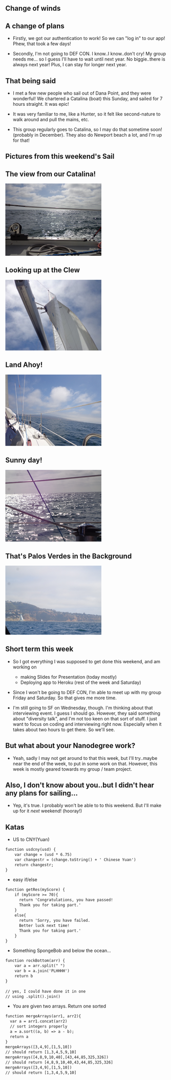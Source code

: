## Change of winds

## A change of plans

- Firstly, we got our authentication to work! So we can "log in" to our app!
  Phew, that took a few days!
  
- Secondly, I'm not going to DEF CON. I know..I know..don't cry! 
  My group needs me... so I guess I'll
  have to wait until next year. 
  No biggie..there is always next year! 
  Plus, I can stay for longer next year.
  
## That being said

- I met a few new people who sail out of Dana Point, and they were 
  wonderful! We chartered a Catalina (boat) this Sunday, and sailed for 7 hours
  straight. It was epic!
  
- It was very familiar to me, like a Hunter, so it felt like second-nature 
  to walk around and pull the mains, etc. 
  
- This group regularly goes to Catalina, so I may do that sometime soon!
  (probably in December). They also do Newport beach a lot, and I'm up for that!
  
## Pictures from this weekend's Sail

## The view from our Catalina!

<img src="/images/redondo_sail/sailboat_001.png" width="300">

## Looking up at the Clew

<img src="/images/redondo_sail/sailboat_002.png" width="300">

## Land Ahoy!

<img src="/images/redondo_sail/sailboat_003.png" width="300">

## Sunny day!

<img src="/images/redondo_sail/sailboat_004.png" width="300">

## That's Palos Verdes in the Background

<img src="/images/redondo_sail/sailboat_005.png" width="300">

## Short term this week

- So I got everything I was supposed to get done this weekend,
  and am working on 
  - making Slides for Presentation (today mostly)
  - Deploying app to Heroku (rest of the week and Saturday)
  
- Since I won't be going to DEF CON, I'm able to meet up with
  my group Friday and Saturday. So that gives me more time.
  
  
- I'm still going to SF on Wednesday, though. 
  I'm thinking about that interviewing event. I guess I should go.
  However, they said something about "diversity talk", and I'm not
  too keen on that sort of stuff. I just want to focus on coding
  and interviewing right now. Especially when it takes about two hours
  to get there. So we'll see.
  
## But what about your Nanodegree work?

- Yeah, sadly I may not get around to that this week, but I'll try..maybe
  near the end of the week, to put in some work on that. 
  However, this week is mostly geared towards my group / team project.
  
## Also, I don't know about you..but I didn't hear any plans for sailing...

- Yep, it's true. I probably won't be able to to this weekend. But I'll make up 
  for it *next* weekend! (hooray!)
  
## Katas

- US to CNY(Yuan)

```
function usdcny(usd) {
    var change = (usd * 6.75)
    var changestr = (change.toString() + ' Chinese Yuan')
    return changestr;
}
```

- easy if/else

```
function getRes(myScore) {
    if (myScore >= 70){
      return 'Congratulations, you have passed! 
      Thank you for taking part.'
    } 
    else{
      return 'Sorry, you have failed. 
      Better luck next time! 
      Thank you for taking part.'
    }
}
```
- Something SpongeBob and below the ocean...

```
function rockBottom(arr) {
    var a = arr.split(" ")
    var b = a.join('PLHHHH')
    return b
}

// yes, I could have done it in one
// using .split().join()
```

- You are given two arrays. Return one sorted

```
function mergeArrays(arr1, arr2){
  var a = arr1.concat(arr2)
  // sort integers properly
  a = a.sort((a, b) => a - b);
  return a
}
mergeArrays([3,4,9],[1,5,10])
// should return [1,3,4,5,9,10]
mergeArrays([4,8,9,10,40],[43,44,85,325,326])
// should return [4,8,9,10,40,43,44,85,325,326]
mergeArrays([3,4,9],[1,5,10])
// should return [1,3,4,5,9,10]
```

